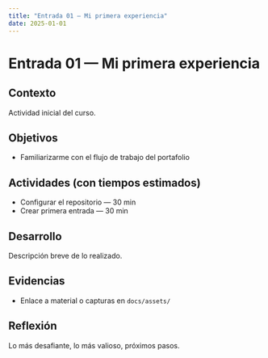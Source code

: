 ```yaml
---
title: "Entrada 01 — Mi primera experiencia"
date: 2025-01-01
---
```


# Entrada 01 — Mi primera experiencia

## Contexto

Actividad inicial del curso.

## Objetivos

- Familiarizarme con el flujo de trabajo del portafolio

## Actividades (con tiempos estimados)

- Configurar el repositorio — 30 min
- Crear primera entrada — 30 min

## Desarrollo

Descripción breve de lo realizado.

## Evidencias

- Enlace a material o capturas en `docs/assets/`

## Reflexión

Lo más desafiante, lo más valioso, próximos pasos.
